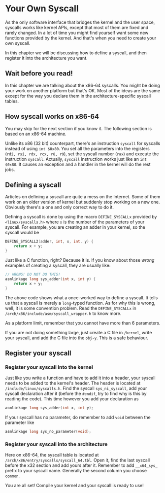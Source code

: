 # Your Own Syscall

As the only software interface that bridges the kernel and the user space, syscalls works like kernel APIs, except that most of them are fixed and rarely changed. In a lot of time you might find yourself want some new functions provided by the kernel. And that's when you need to create your own syscall.

In this chapter we will be discussing how to define a syscall, and then register it into the architecture you want.

## Wait before you read! 

In this chapter we are talking about the x86-64 syscalls. You might be doing your work on another platform but that's OK. Most of the ideas are the same except for the way you declare them in the architecture-specific syscall tables.

## How syscall works on x86-64

You may skip for the next section if you know it. The following section is based on an x86-64 machine. 

Unlike its x86 \(32 bit\) counterpart, there's an instruction `syscall` for syscalls instead of using `int $0x80`. You set all the parameters into the registers \(`rdi, rsi, rdx, rcx, r8, r9`\), set the syscall number \(`rax`\) and execute the instruction `syscall`. Actually, `syscall` instruction works just like an `int $0x80`. It causes an exception and a handler in the kernel will do the rest jobs.

## Defining a syscall

Articles on defining a syscall are quite a mess on the Internet. Some of them work on an older version of kernel but suddenly stop working on a new one. Obviously there's a one and only correct way to do it.

Defining a syscall is done by using the macro `DEFINE_SYSCALLx` provided by `<linux/syscalls.h>` where `x` is the number of the parameters of your syscall. For example, you are creating an adder in your kernel, so the syscall would be

```c
DEFINE_SYSCALL2(adder, int, x, int, y) {
    return x + y;
}
```

Just like a C function, right? Because it is. If you know about those _wrong_ examples of creating a syscall, they are usually like:

```c
// WRONG! DO NOT DO THIS!
asmlinkage long sys_adder(int x, int y) {
    return x + y;
}
```

The above code shows what a once-worked way to define a syscall. It tells us that a syscall is merely a `long`-typed function. As for why this is wrong, well, it is some convention problem. Read the `DEFINE_SYSCALLx` in `/arch/x86/include/asm/syscall_wrapper.h` to know more.

As a platform limit, remember that you cannot have more than 6 parameters.

If you are not doing something large, just create a C file in `/kernel`, write your syscall, and add the C file into the `obj-y`. This is a safe behaviour.

## Register your syscall

### Register your syscall into the kernel

Just like you write a function and have to add it into a header, your syscall needs to be added to the kernel's header. The header is located at `/include/linux/syscalls.h`. Find the syscall `sys_ni_syscall`, add your syscall declaration after it \(before the `#endif`, try to find why is this by reading the code\). This time however you add your declaration as

```c
asmlinkage long sys_adder(int x, int y);
```

If your syscall has no parameter, do remember to add `void` between the parameter like

```c
asmlinkage long sys_no_parameter(void);
```

### Register your syscall into the architecture

Here on x86-64, the syscall table is located at `/arch/x86/entry/syscalls/syscall_64.tbl`. Open it, find the last syscall before the x32 section and add yours after it. Remember to add `__x64_sys_` prefix to your syscall name. Generally the second column you choose `common`.

You are all set! Compile your kernel and your syscall is ready to use!

